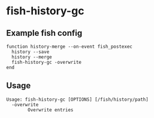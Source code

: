 # fish-history-gc

## Example fish config

```
function history-merge --on-event fish_postexec
  history --save
  history --merge
  fish-history-gc -overwrite
end
```

## Usage

```
Usage: fish-history-gc [OPTIONS] [/fish/history/path]
  -overwrite
        Overwrite entries
```
